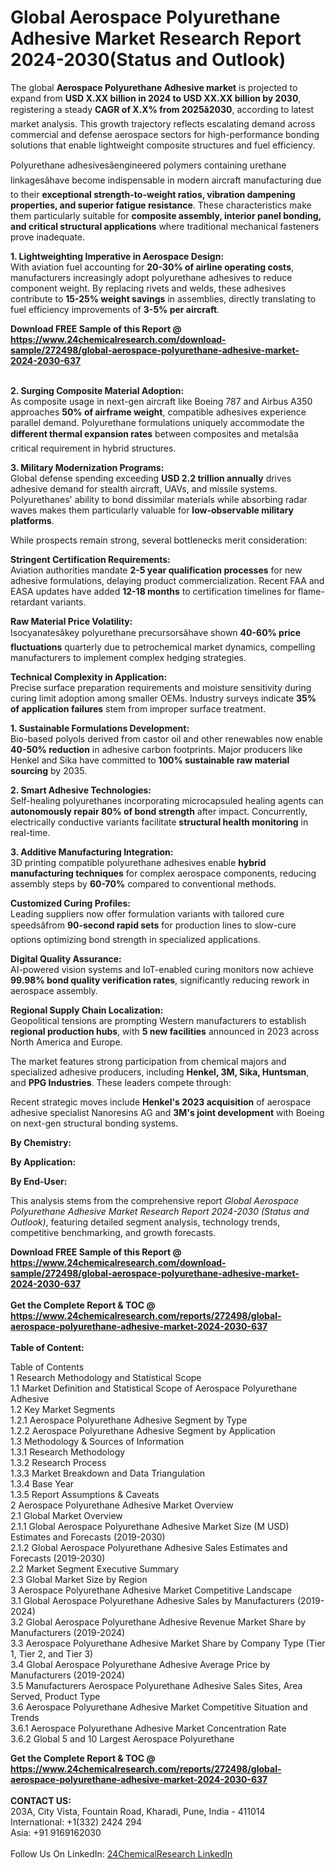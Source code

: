 <h1>Global Aerospace Polyurethane Adhesive Market Research Report 2024-2030(Status and Outlook)</h1><p>The global <strong>Aerospace Polyurethane Adhesive market</strong> is projected to expand from <strong>USD X.XX billion in 2024 to USD XX.XX billion by 2030</strong>, registering a steady <strong>CAGR of X.X% from 2025â2030</strong>, according to latest market analysis. This growth trajectory reflects escalating demand across commercial and defense aerospace sectors for high-performance bonding solutions that enable lightweight composite structures and fuel efficiency.</p><p>Polyurethane adhesivesâengineered polymers containing urethane linkagesâhave become indispensable in modern aircraft manufacturing due to their <strong>exceptional strength-to-weight ratios, vibration dampening properties, and superior fatigue resistance</strong>. These characteristics make them particularly suitable for <strong>composite assembly, interior panel bonding, and critical structural applications</strong> where traditional mechanical fasteners prove inadequate.</p><p><strong>1. Lightweighting Imperative in Aerospace Design:</strong><br>
With aviation fuel accounting for <strong>20-30% of airline operating costs</strong>, manufacturers increasingly adopt polyurethane adhesives to reduce component weight. By replacing rivets and welds, these adhesives contribute to <strong>15-25% weight savings</strong> in assemblies, directly translating to fuel efficiency improvements of <strong>3-5% per aircraft</strong>.</p><div><b>Download FREE Sample of this Report @ 
            <a href="https://www.24chemicalresearch.com/download-sample/272498/global-aerospace-polyurethane-adhesive-market-2024-2030-637">
            https://www.24chemicalresearch.com/download-sample/272498/global-aerospace-polyurethane-adhesive-market-2024-2030-637</a></b></div><br><p><strong>2. Surging Composite Material Adoption:</strong><br>
As composite usage in next-gen aircraft like Boeing 787 and Airbus A350 approaches <strong>50% of airframe weight</strong>, compatible adhesives experience parallel demand. Polyurethane formulations uniquely accommodate the <strong>different thermal expansion rates</strong> between composites and metalsâa critical requirement in hybrid structures.</p><p><strong>3. Military Modernization Programs:</strong><br>
Global defense spending exceeding <strong>USD 2.2 trillion annually</strong> drives adhesive demand for stealth aircraft, UAVs, and missile systems. Polyurethanes' ability to bond dissimilar materials while absorbing radar waves makes them particularly valuable for <strong>low-observable military platforms</strong>.</p><p>While prospects remain strong, several bottlenecks merit consideration:</p><p><strong>Stringent Certification Requirements:</strong><br>
  Aviation authorities mandate <strong>2-5 year qualification processes</strong> for new adhesive formulations, delaying product commercialization. Recent FAA and EASA updates have added <strong>12-18 months</strong> to certification timelines for flame-retardant variants.</p><p><strong>Raw Material Price Volatility:</strong><br>
  Isocyanatesâkey polyurethane precursorsâhave shown <strong>40-60% price fluctuations</strong> quarterly due to petrochemical market dynamics, compelling manufacturers to implement complex hedging strategies.</p><p><strong>Technical Complexity in Application:</strong><br>
  Precise surface preparation requirements and moisture sensitivity during curing limit adoption among smaller OEMs. Industry surveys indicate <strong>35% of application failures</strong> stem from improper surface treatment.</p><p><strong>1. Sustainable Formulations Development:</strong><br>
Bio-based polyols derived from castor oil and other renewables now enable <strong>40-50% reduction</strong> in adhesive carbon footprints. Major producers like Henkel and Sika have committed to <strong>100% sustainable raw material sourcing</strong> by 2035.</p><p><strong>2. Smart Adhesive Technologies:</strong><br>
Self-healing polyurethanes incorporating microcapsuled healing agents can <strong>autonomously repair 80% of bond strength</strong> after impact. Concurrently, electrically conductive variants facilitate <strong>structural health monitoring</strong> in real-time.</p><p><strong>3. Additive Manufacturing Integration:</strong><br>
3D printing compatible polyurethane adhesives enable <strong>hybrid manufacturing techniques</strong> for complex aerospace components, reducing assembly steps by <strong>60-70%</strong> compared to conventional methods.</p><p><strong>Customized Curing Profiles:</strong><br>
  Leading suppliers now offer formulation variants with tailored cure speedsâfrom <strong>90-second rapid sets</strong> for production lines to slow-cure options optimizing bond strength in specialized applications.</p><p><strong>Digital Quality Assurance:</strong><br>
  AI-powered vision systems and IoT-enabled curing monitors now achieve <strong>99.98% bond quality verification rates</strong>, significantly reducing rework in aerospace assembly.</p><p><strong>Regional Supply Chain Localization:</strong><br>
  Geopolitical tensions are prompting Western manufacturers to establish <strong>regional production hubs</strong>, with <strong>5 new facilities</strong> announced in 2023 across North America and Europe.</p><p>The market features strong participation from chemical majors and specialized adhesive producers, including <strong>Henkel, 3M, Sika, Huntsman</strong>, and <strong>PPG Industries</strong>. These leaders compete through:</p><p>Recent strategic moves include <strong>Henkel's 2023 acquisition</strong> of aerospace adhesive specialist Nanoresins AG and <strong>3M's joint development</strong> with Boeing on next-gen structural bonding systems.</p><p><strong>By Chemistry:</strong></p><p><strong>By Application:</strong></p><p><strong>By End-User:</strong></p><p>This analysis stems from the comprehensive report <em>Global Aerospace Polyurethane Adhesive Market Research Report 2024-2030 (Status and Outlook)</em>, featuring detailed segment analysis, technology trends, competitive benchmarking, and growth forecasts.</p><div><b>Download FREE Sample of this Report @ 
            <a href="https://www.24chemicalresearch.com/download-sample/272498/global-aerospace-polyurethane-adhesive-market-2024-2030-637">
            https://www.24chemicalresearch.com/download-sample/272498/global-aerospace-polyurethane-adhesive-market-2024-2030-637</a></b></div><br><div><b>Get the Complete Report & TOC @ 
            <a href="https://www.24chemicalresearch.com/reports/272498/global-aerospace-polyurethane-adhesive-market-2024-2030-637">
            https://www.24chemicalresearch.com/reports/272498/global-aerospace-polyurethane-adhesive-market-2024-2030-637</a></b></div><br>
            <b>Table of Content:</b><p>Table of Contents<br />
1 Research Methodology and Statistical Scope<br />
1.1 Market Definition and Statistical Scope of Aerospace Polyurethane Adhesive<br />
1.2 Key Market Segments<br />
1.2.1 Aerospace Polyurethane Adhesive Segment by Type<br />
1.2.2 Aerospace Polyurethane Adhesive Segment by Application<br />
1.3 Methodology & Sources of Information<br />
1.3.1 Research Methodology<br />
1.3.2 Research Process<br />
1.3.3 Market Breakdown and Data Triangulation<br />
1.3.4 Base Year<br />
1.3.5 Report Assumptions & Caveats<br />
2 Aerospace Polyurethane Adhesive Market Overview<br />
2.1 Global Market Overview<br />
2.1.1 Global Aerospace Polyurethane Adhesive Market Size (M USD) Estimates and Forecasts (2019-2030)<br />
2.1.2 Global Aerospace Polyurethane Adhesive Sales Estimates and Forecasts (2019-2030)<br />
2.2 Market Segment Executive Summary<br />
2.3 Global Market Size by Region<br />
3 Aerospace Polyurethane Adhesive Market Competitive Landscape<br />
3.1 Global Aerospace Polyurethane Adhesive Sales by Manufacturers (2019-2024)<br />
3.2 Global Aerospace Polyurethane Adhesive Revenue Market Share by Manufacturers (2019-2024)<br />
3.3 Aerospace Polyurethane Adhesive Market Share by Company Type (Tier 1, Tier 2, and Tier 3)<br />
3.4 Global Aerospace Polyurethane Adhesive Average Price by Manufacturers (2019-2024)<br />
3.5 Manufacturers Aerospace Polyurethane Adhesive Sales Sites, Area Served, Product Type<br />
3.6 Aerospace Polyurethane Adhesive Market Competitive Situation and Trends<br />
3.6.1 Aerospace Polyurethane Adhesive Market Concentration Rate<br />
3.6.2 Global 5 and 10 Largest Aerospace Polyurethane </p><div><b>Get the Complete Report & TOC @ 
            <a href="https://www.24chemicalresearch.com/reports/272498/global-aerospace-polyurethane-adhesive-market-2024-2030-637">
            https://www.24chemicalresearch.com/reports/272498/global-aerospace-polyurethane-adhesive-market-2024-2030-637</a></b></div><br><b>CONTACT US:</b><br>
            203A, City Vista, Fountain Road, Kharadi, Pune, India - 411014<br>
            International: +1(332) 2424 294<br>
            Asia: +91 9169162030 <br><br>
            Follow Us On LinkedIn: <a href="https://www.linkedin.com/company/24chemicalresearch/">24ChemicalResearch LinkedIn</a>